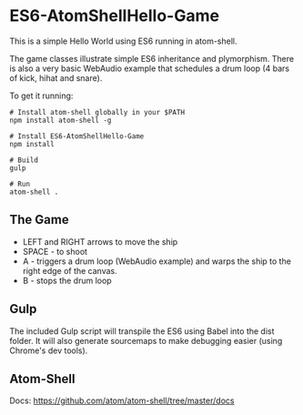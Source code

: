 # ES6-AtomShellHello-Game

This is a simple Hello World using ES6 running in atom-shell.

The game classes illustrate simple ES6 inheritance and plymorphism. There is also a very basic WebAudio example that schedules a drum loop (4 bars of kick, hihat and snare).

To get it running:

```
# Install atom-shell globally in your $PATH
npm install atom-shell -g

# Install ES6-AtomShellHello-Game
npm install

# Build
gulp

# Run
atom-shell .
```

## The Game
* LEFT and RIGHT arrows to move the ship
* SPACE - to shoot
* A - triggers a drum loop (WebAudio example) and warps the ship to the right edge of the canvas. 
* B - stops the drum loop

## Gulp
The included Gulp script will transpile the ES6 using Babel into the dist folder. It will also generate sourcemaps to make debugging easier (using Chrome's dev tools).

## Atom-Shell
Docs: https://github.com/atom/atom-shell/tree/master/docs
